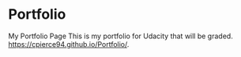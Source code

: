 # Portfolio
My Portfolio Page
This is my portfolio for Udacity that will be graded. 
 https://cpierce94.github.io/Portfolio/.
